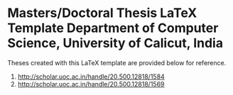 # Masters/Doctoral Thesis LaTeX Template Department of Computer Science, University of Calicut, India

Theses created with this LaTeX template are provided below for reference.
1. http://scholar.uoc.ac.in/handle/20.500.12818/1584 
2. http://scholar.uoc.ac.in/handle/20.500.12818/1569 

